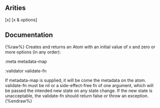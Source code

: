 ## Arities
[x]
[x & options]

## Documentation
{%raw%}
Creates and returns an Atom with an initial value of x and zero or
  more options (in any order):

  :meta metadata-map

  :validator validate-fn

  If metadata-map is supplied, it will be come the metadata on the
  atom. validate-fn must be nil or a side-effect-free fn of one
  argument, which will be passed the intended new state on any state
  change. If the new state is unacceptable, the validate-fn should
  return false or throw an exception.
{%endraw%}
